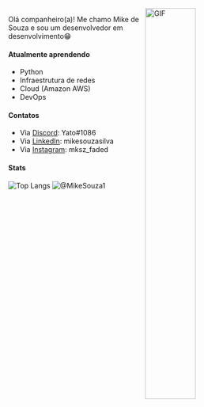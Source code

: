 <img align="right" width="45%" height="45%" alt="GIF" src="https://media.tenor.com/cthCPXwiJV4AAAAC/bongo-cat-button.gif" />

Olá companheiro(a)! Me chamo Mike de Souza e sou um desenvolvedor em desenvolvimento😁

#### Atualmente aprendendo
- Python
- Infraestrutura de redes
- Cloud (Amazon AWS)
- DevOps

#### Contatos
- Via [Discord](https://discord.com): Yato#1086
- Via [LinkedIn](https://www.linkedin.com): mikesouzasilva
- Via [Instagram](https://www.instagram.com): mksz_faded

#### Stats

![Top Langs](https://github-readme-stats-sigma-five.vercel.app/api/top-langs/?username=MikeSouza1&layout=compact&theme=dracula)
![@MikeSouza1](https://github-readme-stats-sigma-five.vercel.app/api?username=MikeSouza1&count_private=true&show_icons=true&theme=dracula)
